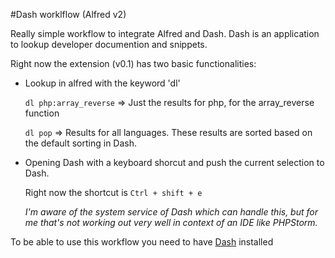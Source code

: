#Dash worklflow (Alfred v2)

Really simple workflow to integrate Alfred and Dash. Dash is an application to lookup developer documention and snippets. 

Right now the extension (v0.1) has two basic functionalities:

* Lookup in alfred with the keyword 'dl'

	 `dl php:array_reverse`
  => Just the results for php, for the array_reverse function
     
     `dl pop` => Results for all languages. These results are sorted based on the default sorting in Dash.
 
* Opening Dash with a keyboard shorcut and push the current selection to Dash.

 	Right now the shortcut is `Ctrl + shift + e`
 
	*I'm aware of the system service of Dash which can handle this, but for me that's not working out very well in context of an IDE like PHPStorm.*
 
To be able to use this workflow you need to have [Dash](http://kapeli.com/) installed